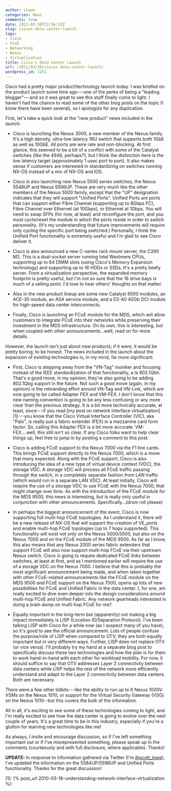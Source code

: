 ```yaml
---
author: slowe
categories: News
comments: true
date: 2011-03-30T23:56:53Z
slug: ciscos-data-center-launch
tags:
- Cisco
- FCoE
- Networking
- Nexus
- Virtualization
title: Cisco's Data Center Launch
url: /2011/03/30/ciscos-data-center-launch/
wordpress_id: 2251
---
```


Cisco had a pretty major product/technology launch today. I was briefed on the product launch some time ago---one of the perks of being a "leading blogger"---and so it was great to see this stuff finally come to light. I haven't had the chance to read some of the other blog posts on the topic (I know there have been several), so I apologize for any duplication.

First, let's take a quick look at the "new product" news included in the launch:

* Cisco is launching the Nexus 3000, a new member of the Nexus family. It's a high density, ultra-low latency 1RU switch that supports both 1GbE as well as 10GbE. All ports are wire rate and non-blocking. At first glance, this seemed to be a bit of a conflict with some of the Catalyst switches (like the 4948, perhaps?), but I think the distinction here is the low latency target (approximately 1 usec port to port). It also makes sense if customers are interested in standardizing on switches running NX-OS instead of a mix of NX-OS and IOS.

* Cisco is also launching new Nexus 5500 series switches, the Nexus 5548UP and Nexus 5596UP. These are very much like the other members of the Nexus 5500 family, except that the "UP" designation indicates that they will support "Unified Ports". Unified Ports are ports that can support either Fibre Channel (supporting up to 8Gbps FC), Fibre Channel over Ethernet (at 10Gbps), or Ethernet at 1Gbps. You will need to swap SFPs (for now, at least) and reconfigure the port, and you must cycle/reset the module in which the ports reside in order to switch personality. (It's my understanding that future improvements will require only cycling the specific port being switched.) Personally, I think the Unified Port functionality is extremely useful and I'm glad to see Cisco deliver it.

* Cisco is also announced a new C-series rack mount server, the C260 M2. This is a dual-socket server running Intel Westmere CPUs, supporting up to 64 DIMM slots (using Cisco's Memory Expansion technology) and supporting up to 16 HDDs or SSDs. It's a pretty beefy server. From a virtualization perspective, the expanded memory footprint is pretty useful, but I'm not so sure that the 16 drive bays is much of a selling point. I'd love to hear others' thoughts on that matter.

* Also in the new product lineup are some new Catalyst 6500 modules, an ACE-30 module, an ASA service module, and a ES-40 40Gb DCI module for high-speed data center interconnects.

* Finally, Cisco is launching an FCoE module for the MDS, which will allow customers to integrate FCoE into their networks while preserving their investment in the MDS infrastructure. On its own, this is interesting, but when coupled with other announcements...well, read on for more details.

However, the launch isn't just about new products; if it were, it would be pretty boring, to be honest. The news included in the launch about the expansion of existing technologies is, in my mind, far more significant:

* First, Cisco is stepping away from the "VN-Tag" moniker and focusing instead of the IEEE standardization of that functionality, a la 802.1Qbh. That's a good move, in my opinion; they're also going to be adding 802.1Qbg support in the future. Not such a good move (again, in my opinion) is the rebranding effort around VN-Tag and VN-Link, which are now going to be called Adapter FEX and VM-FEX. I don't know that this new naming convention is going to be any less confusing or any more clear than the previous strategy. It is a bit more technically accurate, at least, since---if you read [my post on network interface virtualization][1]---you know that the Cisco Virtual Interface Controller (VIC), aka "Palo", is really just a fabric extender (FEX) in a mezzanine card form factor. So, calling this Adapter FEX is a bit more accurate. VM-FEX....well, this still isn't so clear. If any Cisco folks want to help clear things up, feel free to jump in by posting a comment to this post.

* Cisco is adding FCoE support to the Nexus 7000 via the F1 line cards. This brings FCoE support directly to the Nexus 7000, which is a move that many expected. Along with the FCoE support, Cisco is also introducing the idea of a new type of virtual device context (VDC), the storage VDC. A storage VDC will process all FCoE traffic passing through the switch, in a completely separate fashion from LAN traffic (which would run in a separate LAN VDC). At least initially, Cisco will require the use of a storage VDC to use FCoE with the Nexus 7000; that might change over time. As with the introduction of the FCoE module for the MDS 9500, this news is interesting, but is really only useful in conjunction with other announcements. Specifically...(drum roll please)

* In perhaps the biggest announcement of the event, Cisco is now supporting full multi-hop FCoE topologies. As I understand it, there will be a new release of NX-OS that will support the creation of VE_ports and enable multi-hop FCoE topologies (up to 7 hops supported). This functionality will exist not only on the Nexus 5000/5500, but also on the Nexus 7000 and on the FCoE module of the MDS 9500. As far as I know, this also means that any Nexus 2000 series fabric extenders that support FCoE will also now support multi-hop FCoE via their upstream Nexus switch. Cisco is going to require dedicated FCoE links between switches, at least at first, and as I mentioned earlier will require the use of a storage VDC on the Nexus 7000. I believe that this is probably the most significant announcement being made, and when taken together with other FCoE-related announcements like the FCoE module on the MDS 9500 and FCoE support on the Nexus 7000, opens up lots of new possibilities for FCoE and Unified Fabric in the data center. I, for one, am really excited to dive even deeper into the design considerations around multi-hop FCoE and Unified Fabric. Any network gearheads interested in doing a brain dump on multi-hop FCoE for me?

* Equally important in the long-term but (apparently) not making a big impact immediately is LISP (Location ID/Separation Protocol). I've been talking LISP with Cisco for a while now (as I suspect many of you have), so it's good to see the official announcement. Lots of people confuse the purpose/role of LISP when compared to OTV; they are both equally important but in very different ways. Further, LISP does not replace OTV (or vice versa). I'll probably try my hand at a separate blog post to specifically discuss these two technologies and how the plan is for them to work hand-in-hand with each other for workload mobility. For now, it should suffice to say that OTV addresses Layer 2 connectivity between data centers while LISP helps the rest of the network more efficiently understand and adapt to the Layer 2 connectivity between data centers. Both are necessary.

There were a few other tidbits---like the ability to run up to 6 Nexus 1000V VSMs on the Nexus 1010, or support for the Virtual Security Gateway (VSG) on the Nexus 1010--but this covers the bulk of the information.

All in all, it's exciting to see some of these technologies coming to light, and I'm really excited to see how the data center is going to evolve over the next couple of years. It's a great time to be in this industry, especially if you're a glutton for learning new technologies like me!

As always, I invite and encourage discussion, so if I've left something important out or if I've misrepresented something, please speak up in the comments (courteously and with full disclosure, where applicable). Thanks!

**UPDATE:** In response to information gathered via Twitter (I'm [@scott_lowe](http://twitter.com/scott_lowe)), I've updated the information on the 5584UP/5596UP and Unified Ports functionality. Thanks for the great discussion!

[1]: {% post_url 2010-03-16-understanding-network-interface-virtualization %}
